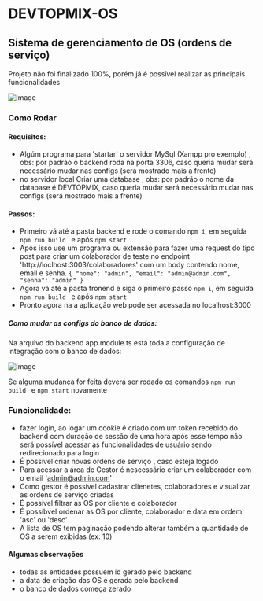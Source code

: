 # DEVTOPMIX-OS

## Sistema de gerenciamento de OS (ordens de serviço)

Projeto não foi finalizado 100%, porém já é possível realizar as principais funcionalidades

![image](https://user-images.githubusercontent.com/65303066/189224143-026b438e-8b4e-4d3c-be50-b917bdf7c788.png)


### Como Rodar

#### Requisitos:

* Algúm programa para 'startar' o servidor MySql (Xampp pro exemplo) , obs: por padrão o backend roda na porta 3306, caso queria mudar será necessário mudar nas configs (será mostrado mais a frente)
* no servidor local Criar uma database , obs: por padrão o nome da database é DEVTOPMIX, caso queria mudar será necessário mudar nas configs (será mostrado mais a frente)

#### Passos: 

* Primeiro vá até a pasta backend e rode o comando ``` npm i ```, em seguida ``` npm run build  ``` e após ``` npm start ```
* Após isso use um programa ou extensão para fazer uma request do tipo post para criar um colaborador de teste no endpoint 'http://loclhost:3003/colaboradores' com um body contendo nome, email e senha.  ``` {
"nome": "admin",
"email": "admin@admin.com",
"senha": "admin"
} ```
* Agora vá até a pasta fronend e siga o primeiro passo  ``` npm i ```, em seguida ``` npm run build  ``` e após ``` npm start ```
* Pronto agora na a aplicação web pode ser acessada no localhost:3000

##### Como mudar as configs do banco de dados:

Na arquivo do backend app.module.ts está toda a configuração de integração com o banco de dados:

![image](https://user-images.githubusercontent.com/65303066/189225144-52d0e709-5b00-4254-8fa1-865305cf2201.png)

Se alguma mudança for feita deverá ser rodado os comandos ``` npm run build  ``` e ``` npm start ``` novamente

### Funcionalidade:

* fazer login, ao logar um cookie é criado com um token recebido do backend com duração de sessão de uma hora após esse tempo não será possível acessar as funcionalidades de usuário sendo redirecionado para login
* É possível criar novas ordens de serviço , caso esteja logado
* Para acessar a área de Gestor é nescessário criar um colaborador com o email 'admin@admin.com'
* Como gestor é possível cadastrar clienetes, colaboradores e visualizar as ordens de serviço criadas
* É possível filtrar as OS por cliente e colaborador
* É possíbvel ordenar as OS por cliente, colaborador e data em ordem 'asc' ou 'desc'
* A lista de OS tem paginação podendo alterar também a quantidade de OS a serem exibidas (ex: 10)

#### Algumas observações

* todas as entidades possuem id gerado pelo backend
* a data de criação das OS é gerada pelo backend
* o banco de dados começa zerado
